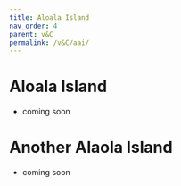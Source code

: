 ```yaml
---
title: Aloala Island
nav_order: 4
parent: v&C
permalink: /v&C/aai/
---
```

# Aloala Island
- coming soon

# Another Alaola Island
- coming soon
